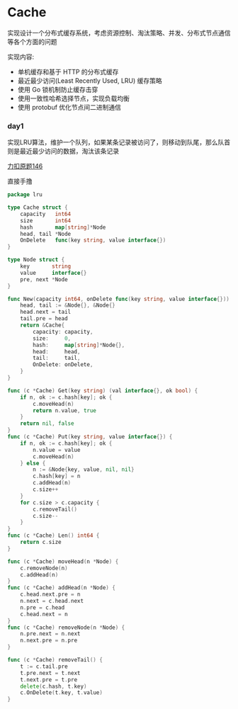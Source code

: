 # Cache
实现设计一个分布式缓存系统，考虑资源控制、淘汰策略、并发、分布式节点通信等各个方面的问题

实现内容:
- 单机缓存和基于 HTTP 的分布式缓存
- 最近最少访问(Least Recently Used, LRU) 缓存策略
- 使用 Go 锁机制防止缓存击穿
- 使用一致性哈希选择节点，实现负载均衡
- 使用 protobuf 优化节点间二进制通信


### day1
实现LRU算法，维护一个队列，如果某条记录被访问了，则移动到队尾，那么队首则是最近最少访问的数据，淘汰该条记录

[力扣原题146](https://leetcode.cn/problems/lru-cache/)

直接手撸
```go
package lru

type Cache struct {
	capacity   int64
	size       int64
	hash       map[string]*Node
	head, tail *Node
	OnDelete   func(key string, value interface{})
}

type Node struct {
	key       string
	value     interface{}
	pre, next *Node
}

func New(capacity int64, onDelete func(key string, value interface{})) *Cache {
	head, tail := &Node{}, &Node{}
	head.next = tail
	tail.pre = head
	return &Cache{
		capacity: capacity,
		size:     0,
		hash:     map[string]*Node{},
		head:     head,
		tail:     tail,
		OnDelete: onDelete,
	}
}

func (c *Cache) Get(key string) (val interface{}, ok bool) {
	if n, ok := c.hash[key]; ok {
		c.moveHead(n)
		return n.value, true
	}
	return nil, false
}
func (c *Cache) Put(key string, value interface{}) {
	if n, ok := c.hash[key]; ok {
		n.value = value
		c.moveHead(n)
	} else {
		n := &Node{key, value, nil, nil}
		c.hash[key] = n
		c.addHead(n)
		c.size++
	}
	for c.size > c.capacity {
		c.removeTail()
		c.size--
	}
}
func (c *Cache) Len() int64 {
	return c.size
}

func (c *Cache) moveHead(n *Node) {
	c.removeNode(n)
	c.addHead(n)
}
func (c *Cache) addHead(n *Node) {
	c.head.next.pre = n
	n.next = c.head.next
	n.pre = c.head
	c.head.next = n
}
func (c *Cache) removeNode(n *Node) {
	n.pre.next = n.next
	n.next.pre = n.pre
}

func (c *Cache) removeTail() {
	t := c.tail.pre
	t.pre.next = t.next
	t.next.pre = t.pre
	delete(c.hash, t.key)
	c.OnDelete(t.key, t.value)
}

```

